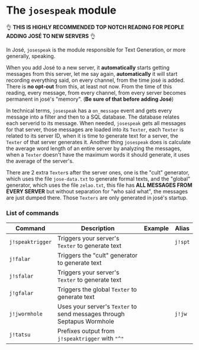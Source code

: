 The `josespeak` module
====

:ok_hand: **THIS IS HIGHLY RECOMMENDED TOP NOTCH READING FOR PEOPLE ADDING JOSÉ TO NEW SERVERS** :ok_hand:

In José, `josespeak` is the module responsible for Text Generation, or more generally, speaking.

When you add José to a new server, it **automatically** starts getting messages from this server, let me say again, **automatically** it will start recording everything said, on every channel, from the time josé is added. There is **no opt-out** from this, at least not now. From the time of this reading, every message, from every channel, from every server becomes permanent in josé's "memory". (**Be sure of that before adding José**)


In technical terms, `josespeak` has a `on_message` event and gets every message into a filter and then to a SQL database. The database relates each serverid to its message. When needed, `josespeak` gets all messages for that server, those messages are loaded into its `Texter`, each `Texter` is related to its server ID, when it is time to generate text for a server, the `Texter` of that server generates it. Another thing `josespeak` does is calculate the average word length of an entire server by analyzing the messages, when a `Texter` doesn't have the maximum words it should generate, it uses the average of the server's.


There are 2 extra `Texter`s after the server ones, one is the "cult" generator, which uses the file `jose-data.txt` to generate formal texts, and the "global" generator, which uses the file `zelao.txt`, this file has **ALL MESSAGES FROM EVERY SERVER** but without separation for "who said what", the messages are just dumped there. Those `Texters` are only generated in josé's startup.


### List of commands

Command | Description | Example | Alias
------------- | ------------- | ------------- | -------------
`j!speaktrigger` | Triggers your server's `Texter` to generate text | | `j!spt`
`j!falar` | Triggers the "cult" generator to generate text | |
`j!sfalar` | Triggers your server's `Texter` to generate text | |
`j!gfalar` | Triggers the global `Texter` to generate text | |
`j!jwormhole` | Uses your server's `Texter` to send messages through Septapus Wormhole | | `j!jw`
`j!tatsu` | Prefixes output from `j!speaktrigger` with `"^"` | |
